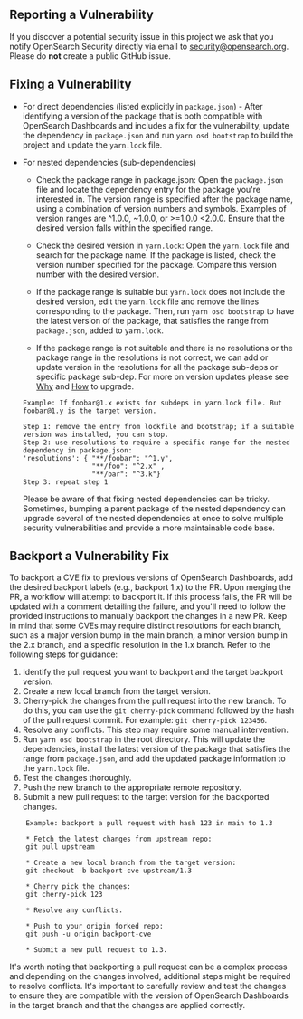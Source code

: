 ## Reporting a Vulnerability

If you discover a potential security issue in this project we ask that you notify OpenSearch Security directly via email to security@opensearch.org. Please do **not** create a public GitHub issue.

## Fixing a Vulnerability

- For direct dependencies (listed explicitly in `package.json`) - After identifying a version of the package that is both compatible with OpenSearch Dashboards and includes a fix for the vulnerability, update the dependency in `package.json` and run `yarn osd bootstrap` to build the project and update the `yarn.lock` file.

- For nested dependencies (sub-dependencies)

    - Check the package range in package.json: Open the `package.json` file and locate the dependency entry for the package you're interested in. The version range is specified after the package name, using a combination of version numbers and symbols. Examples of version ranges are ^1.0.0, ~1.0.0, or >=1.0.0 <2.0.0. Ensure that the desired version falls within the specified range.

    - Check the desired version in `yarn.lock`: Open the `yarn.lock` file and search for the package name. If the package is listed, check the version number specified for the package. Compare this version number with the desired version.

    - If the package range is suitable but `yarn.lock` does not include the desired version, edit the `yarn.lock` file and remove the lines corresponding to the package. Then, run `yarn osd bootstrap` to have the latest version of the package, that satisfies the range from `package.json`, added to `yarn.lock`.

    - If the package range is not suitable and there is no resolutions or the package range in the resolutions is not correct, we can add or update version in the resolutions for all the package sub-deps or specific package sub-dep. For more on version updates please see [Why](https://classic.yarnpkg.com/lang/en/docs/selective-version-resolutions/#toc-why-would-you-want-to-do-this) and [How](https://classic.yarnpkg.com/lang/en/docs/selective-version-resolutions/#toc-how-to-use-it) to upgrade.

    ```
    Example: If foobar@1.x exists for subdeps in yarn.lock file. But foobar@1.y is the target version.

    Step 1: remove the entry from lockfile and bootstrap; if a suitable version was installed, you can stop.
    Step 2: use resolutions to require a specific range for the nested dependency in package.json:
    'resolutions': { "**/foobar": "^1.y",
                     "**/foo": "^2.x" ,
                     "**/bar": "^3.k"}
    Step 3: repeat step 1

    ```

    Please be aware of that fixing nested dependencies can be tricky. Sometimes, bumping a parent package of the nested dependency can upgrade several of the nested dependencies at once to solve multiple security vulnerabilities and provide a more maintainable code base.

## Backport a Vulnerability Fix

To backport a CVE fix to previous versions of OpenSearch Dashboards, add the desired backport labels (e.g., backport 1.x) to the PR. Upon merging the PR, a workflow will attempt to backport it. If this process fails, the PR will be updated with a comment detailing the failure, and you'll need to follow the provided instructions to manually backport the changes in a new PR. Keep in mind that some CVEs may require distinct resolutions for each branch, such as a major version bump in the main branch, a minor version bump in the 2.x branch, and a specific resolution in the 1.x branch. Refer to the following steps for guidance:

1. Identify the pull request you want to backport and the target backport version.
2. Create a new local branch from the target version.
3. Cherry-pick the changes from the pull request into the new branch. To do this, you can use the `git cherry-pick` command followed by the hash of the pull request commit. For example: `git cherry-pick 123456`.
4. Resolve any conflicts. This step may require some manual intervention.
5. Run `yarn osd bootstrap` in the root directory. This will update the dependencies, install the latest version of the package that satisfies the range from `package.json`, and add the updated package information to the `yarn.lock` file.
5. Test the changes thoroughly.
6. Push the new branch to the appropriate remote repository.
7. Submit a new pull request to the target version for the backported changes.

```
    Example: backport a pull request with hash 123 in main to 1.3

    * Fetch the latest changes from upstream repo:
    git pull upstream

    * Create a new local branch from the target version:
    git checkout -b backport-cve upstream/1.3

    * Cherry pick the changes:
    git cherry-pick 123

    * Resolve any conflicts.

    * Push to your origin forked repo:
    git push -u origin backport-cve

    * Submit a new pull request to 1.3.

```

It's worth noting that backporting a pull request can be a complex process and depending on the changes involved, additional steps might be required to resolve conflicts. It's important to carefully review and test the changes to ensure they are compatible with the version of OpenSearch Dashboards in the target branch and that the changes are applied correctly.
